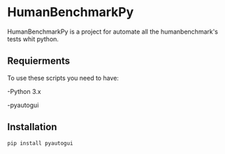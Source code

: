 # HumanBenchmarkPy

HumanBenchmarkPy is a project for automate all the humanbenchmark's tests whit python.

## Requierments

To use these scripts you need to have:

  -Python 3.x
  
  -pyautogui
  
## Installation

```bash
pip install pyautogui
```
